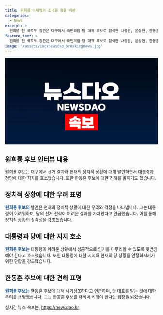 ```yaml
---
title: 원희룡 이재명과 조국을 향한 비판
categories:
  - News
excerpt: >
  원희룡 전 국토부 장관은 대구에서 국민의힘 당 대표 후보로 참석한 나경원, 윤상현, 한동훈과 견제 중이라고 말했습니다. 또한, 대통령의 어려움을 언급하며 당과 대통령의 어려운 선거 결과에 대해 이야기했습니다. 그리고 이재명과 조국에 대한 비판과 경쟁자인 한동훈에 대한 평가도 내놓았습니다. 그는 25년의 정치 경험을 바탕으로 당 대표를 맡기에는 시기상조라고 말했습니다.
feature_text: >
  원희룡 전 국토부 장관은 대구에서 국민의힘 당 대표 후보로 참석한 나경원, 윤상현, 한동훈과 견제 중이라고 말했습니다. 또한, 대통령의 어려움을 언급하며 당과 대통령의 어려운 선거 결과에 대해 이야기했습니다. 그리고 이재명과 조국에 대한 비판과 경쟁자인 한동훈에 대한 평가도 내놓았습니다. 그는 25년의 정치 경험을 바탕으로 당 대표를 맡기에는 시기상조라고 말했습니다.
image: '/assets/img/newsdao_breakingnews.jpg'
---
```


<p><img src="/assets/img/newsdao_breakingnews.jpg" alt="ontimetimes 속보" /></p>

<h2 data-ke-size="size26">원희룡 후보 인터뷰 내용</h2>

<p data-ke-size="size16">원희룡 후보는 대구에서 선거 결과와 현재의 정치적 상황에 대해 발언하면서 대통령과 정당에 대한 지지를 호소했습니다. 또한 한동훈 후보에 대한 견해를 밝히기도 했습니다.</p>

<h2 data-ke-size="size26">정치적 상황에 대한 우려 표명</h2>

<p data-ke-size="size16"><b><span style="color: #1a5490;">원희룡 후보의</span></b> 발언은 현재의 정치적 상황에 대한 우려와 걱정을 나타냅니다. 그는 대통령이 어려워하며, 당의 선거 전략이 어려운 결과를 가져왔다고 언급했습니다. 이를 통해 정치적 상황의 심각성을 강조했습니다.</p>

<h2 data-ke-size="size26">대통령과 당에 대한 지지 호소</h2>

<p data-ke-size="size16"><b><span style="color: #1a5490;">원희룡 후보는</span></b> 대통령이 어려운 상황에서 성공적으로 임기를 마무리할 수 있도록 뒷받침해야 한다고 호소했습니다. 또한 대통령에 대한 지지와 현재의 당 상황을 안정화시키기 위한 단합을 강조했습니다.</p>

<h2 data-ke-size="size26">한동훈 후보에 대한 견해 표명</h2>

<p data-ke-size="size16"><b><span style="color: #1a5490;">원희룡 후보는</span></b> 한동훈 후보에 대해 시기상조하다고 언급하며, 당 대표를 맡는 것에 대한 우려를 표명했습니다. 그는 한동훈 후보를 아끼며 키워야 한다는 입장을 밝혔습니다.</p>
실시간 뉴스 속보는, <a href="https://newsdao.kr" rel="dofollow">https://newsdao.kr</a>



